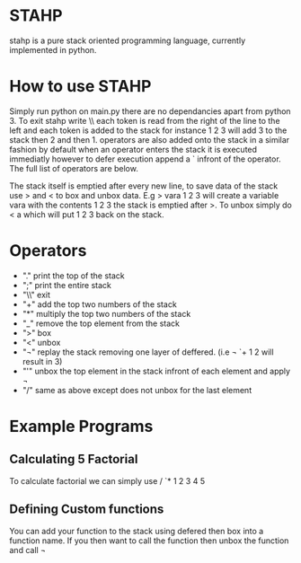 # STAHP
stahp is a pure stack oriented programming language, currently implemented in python. 

# How to use STAHP
Simply run python on main.py there are no dependancies apart from python 3. 
To exit stahp write \\\\ each token is read from the right of the line to the left
and each token is added to the stack for instance 1 2 3 will add 3 to the stack then 
2 and then 1. operators are also added onto the stack in a similar fashion by default 
when an operator enters the stack it is executed immediatly however to defer execution
append a ` infront of the operator. The full list of operators are below. 

The stack itself is emptied after every new line, to save data of the stack 
use > and < to box and unbox data. E.g > vara 1 2 3 will create a variable vara with the contents
1 2 3 the stack is emptied after >. To unbox simply do < a  which will put 1 2 3 back on the stack.

# Operators

- "." print the top of the stack
- ";" print the entire stack
- "\\\\" exit
- "+" add the top two numbers of the stack
- "*" multiply the top two numbers of the stack
- "_" remove the top element from the stack
- ">" box
- "<" unbox
- "¬" replay the stack removing one layer of deffered. (i.e ¬ `+ 1 2 will result in 3)
- "'" unbox the top element in the stack infront of each element and apply ¬
- "/" same as above except does not unbox for the last element

# Example Programs

## Calculating 5 Factorial
To calculate factorial we can simply use / `* 1 2 3 4 5

## Defining Custom functions
You can add your function to the stack using defered then box into a function name. If you then want to call the function then unbox the function and call ¬